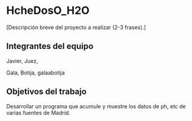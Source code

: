 # HcheDosO_H2O

[Descripción breve del proyecto a realizar (2-3 frases).]

## Integrantes del equipo

Javier, Juez, 

Gala, Botija, galaabotija

## Objetivos del trabajo

Desarrollar un programa que acumule y muestre los datos de ph, etc de varias fuentes de Madrid. 
